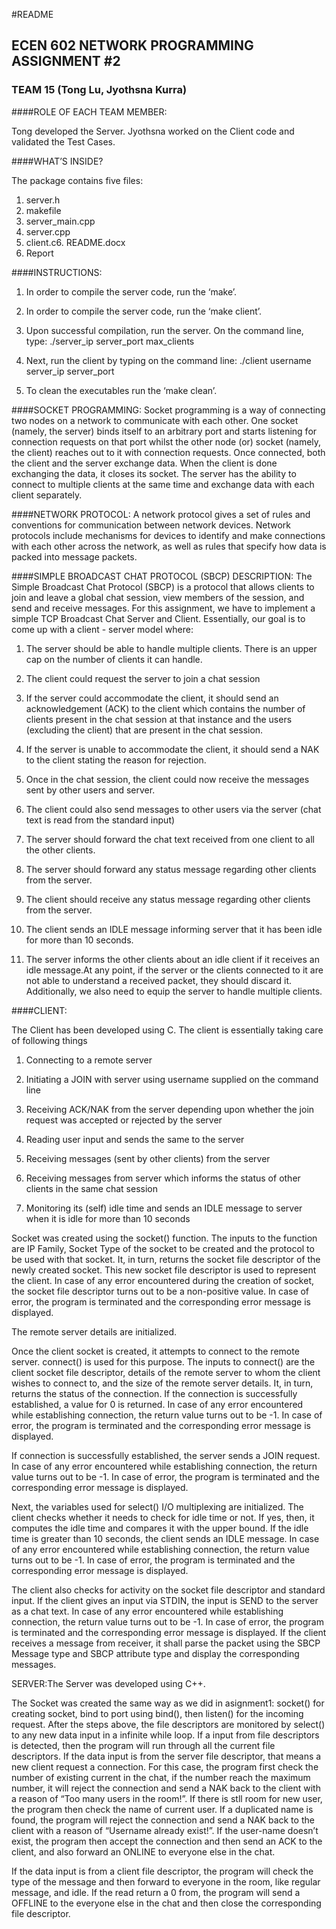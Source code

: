 #README
## ECEN 602 NETWORK PROGRAMMING ASSIGNMENT #2
### TEAM 15 (Tong Lu, Jyothsna Kurra)

####ROLE OF EACH TEAM MEMBER:

Tong developed the Server.
Jyothsna worked on the Client code and validated the Test Cases.

####WHAT’S INSIDE?

The package contains five files:
1. server.h
2. makefile
3. server_main.cpp
4. server.cpp
5. client.c6. README.docx
7. Report

####INSTRUCTIONS:

1. In order to compile the server code, run the ‘make’.

2. In order to compile the server code, run the ‘make client’.

3. Upon successful compilation, run the server. On the command line, type: ./server_ip server_port max_clients

4. Next, run the client by typing on the command line: ./client username server_ip server_port

5. To clean the executables run the ‘make clean’.

####SOCKET PROGRAMMING:
Socket programming is a way of connecting two nodes on a network to communicate with each
other. One socket (namely, the server) binds itself to an arbitrary port and starts listening for
connection requests on that port whilst the other node (or) socket (namely, the client) reaches
out to it with connection requests. Once connected, both the client and the server exchange
data. When the client is done exchanging the data, it closes its socket. The server has the
ability to connect to multiple clients at the same time and exchange data with each client
separately.

####NETWORK PROTOCOL:
A network protocol gives a set of rules and conventions for communication between network
devices. Network protocols include mechanisms for devices to identify and make connections
with each other across the network, as well as rules that specify how data is packed into
message packets.

####SIMPLE BROADCAST CHAT PROTOCOL (SBCP) DESCRIPTION:
The Simple Broadcast Chat Protocol (SBCP) is a protocol that allows clients to join and leave
a global chat session, view members of the session, and send and receive messages.
For this assignment, we have to implement a simple TCP Broadcast Chat Server and Client.
Essentially, our goal is to come up with a client - server model where:

1. The server should be able to handle multiple clients. There is an upper cap on the number
of clients it can handle.

2. The client could request the server to join a chat session

3. If the server could accommodate the client, it should send an acknowledgement (ACK) to
the client which contains the number of clients present in the chat session at that instance
and the users (excluding the client) that are present in the chat session.

4. If the server is unable to accommodate the client, it should send a NAK to the client stating
the reason for rejection.

5. Once in the chat session, the client could now receive the messages sent by other users
and server.

6. The client could also send messages to other users via the server (chat text is read from
the standard input)

7. The server should forward the chat text received from one client to all the other clients.

8. The server should forward any status message regarding other clients from the server.

9. The client should receive any status message regarding other clients from the server.

10. The client sends an IDLE message informing server that it has been idle for more than 10
seconds.

11. The server informs the other clients about an idle client if it receives an idle message.At any point, if the server or the clients connected to it are not able to understand a received
packet, they should discard it. Additionally, we also need to equip the server to handle multiple
clients.

####CLIENT:

The Client has been developed using C. The client is essentially taking care of following things

1. Connecting to a remote server

2. Initiating a JOIN with server using username supplied on the command line

3. Receiving ACK/NAK from the server depending upon whether the join request was
accepted or rejected by the server

4. Reading user input and sends the same to the server

5. Receiving messages (sent by other clients) from the server

6. Receiving messages from server which informs the status of other clients in the same chat
session

7. Monitoring its (self) idle time and sends an IDLE message to server when it is idle for more
than 10 seconds

Socket was created using the socket() function. The inputs to the function are IP Family,
Socket Type of the socket to be created and the protocol to be used with that socket. It, in turn,
returns the socket file descriptor of the newly created socket. This new socket file descriptor
is used to represent the client. In case of any error encountered during the creation of socket,
the socket file descriptor turns out to be a non-positive value. In case of error, the program is
terminated and the corresponding error message is displayed.

The remote server details are initialized.

Once the client socket is created, it attempts to connect to the remote server. connect() is used
for this purpose. The inputs to connect() are the client socket file descriptor, details of the
remote server to whom the client wishes to connect to, and the size of the remote server
details. It, in turn, returns the status of the connection. If the connection is successfully
established, a value for 0 is returned. In case of any error encountered while establishing
connection, the return value turns out to be -1. In case of error, the program is terminated and
the corresponding error message is displayed.

If connection is successfully established, the server sends a JOIN request. In case of any error
encountered while establishing connection, the return value turns out to be -1. In case of error,
the program is terminated and the corresponding error message is displayed.

Next, the variables used for select() I/O multiplexing are initialized. The client checks whether
it needs to check for idle time or not. If yes, then, it computes the idle time and compares it
with the upper bound. If the idle time is greater than 10 seconds, the client sends an IDLE
message. In case of any error encountered while establishing connection, the return value
turns out to be -1. In case of error, the program is terminated and the corresponding error
message is displayed.

The client also checks for activity on the socket file descriptor and standard input. If the client
gives an input via STDIN, the input is SEND to the server as a chat text. In case of any error
encountered while establishing connection, the return value turns out to be -1. In case of error,
the program is terminated and the corresponding error message is displayed. If the client
receives a message from receiver, it shall parse the packet using the SBCP Message type
and SBCP attribute type and display the corresponding messages.

SERVER:The Server was developed using C++.

The Socket was created the same way as we did in asignment1: socket() for creating socket, bind to
port using bind(), then listen() for the incoming request.
After the steps above, the file descriptors are monitored by select() to any new data input in a
infinite while loop. If a input from file descriptors is detected, then the program will run through all the current file descriptors. If the data input is from the server file descriptor, that means a new client request a connection. For this case, the program first check the number of existing current in the chat, if the number reach the maximum number, it will reject the connection and send a NAK
back to the client with a reason of “Too many users in the room!”. If there is stll room for new user,
the program then check the name of current user. If a duplicated name is found, the program will
reject the connection and send a NAK back to the client with a reason of “Username already exist!”.
If the user-name doesn’t exist, the program then accept the connection and then send an ACK to the
client, and also forward an ONLINE to everyone else in the chat.

If the data input is from a client file descriptor, the program will check the type of the message and
then forward to everyone in the room, like regular message, and idle. If the read return a 0 from, the
program will send a OFFLINE to the everyone else in the chat and then close the corresponding file
descriptor.